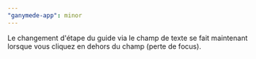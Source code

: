 ```yaml
---
"ganymede-app": minor
---
```


Le changement d'étape du guide via le champ de texte se fait maintenant lorsque vous cliquez en dehors du champ (perte de focus).
